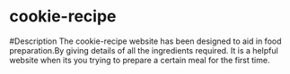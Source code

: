 # cookie-recipe
#Description
The cookie-recipe website has been designed to aid in food preparation.By giving details of all the ingredients required. It is a helpful website when its you trying to prepare a certain meal for the first time.  
